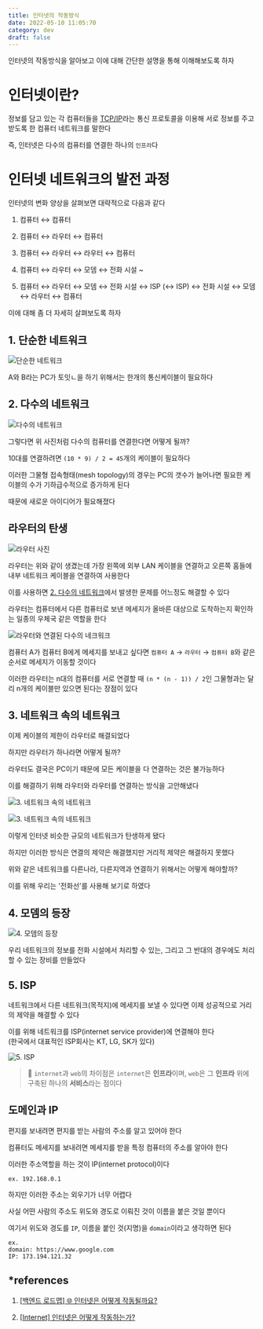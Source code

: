 ```yaml
---
title: 인터넷의 작동방식
date: 2022-05-10 11:05:70
category: dev
draft: false
---
```


인터넷의 작동방식을 알아보고 이에 대해 간단한 설명을 통해 이해해보도록 하자

# 인터넷이란?

정보를 담고 있는 각 컴퓨터들을 [TCP/IP](https://brunch.co.kr/@wangho/6)라는 통신 프로토콜을 이용해 서로 정보를 주고받도록 한 컴퓨터 네트워크를 말한다

즉, 인터넷은 다수의 컴퓨터를 연결한 하나의 `인프라`다

# 인터넷 네트워크의 발전 과정

인터넷의 변화 양상을 살펴보면 대략적으로 다음과 같다

1. 컴퓨터 ↔ 컴퓨터

2. 컴퓨터 ↔ 라우터 ↔ 컴퓨터

3. 컴퓨터 ↔ 라우터 ↔ 라우터 ↔ 컴퓨터

4. 컴퓨터 ↔ 라우터 ↔ 모뎀 ↔ 전화 시설 ~

5. 컴퓨터 ↔ 라우터 ↔ 모뎀 ↔ 전화 시설 ↔ ISP (↔ ISP) ↔ 전화 시설 ↔ 모뎀 ↔ 라우터 ↔ 컴퓨터

이에 대해 좀 더 자세히 살펴보도록 하자

## 1. 단순한 네트워크

![단순한 네트워크](https://raw.githubusercontent.com/Alpaca92/alpaca92.github.io/master/content/blog/dev/images/internet_mechanism_01.jpg)

A와 B라는 PC가 토잇ㄴ을 하기 위해서는 한개의 통신케이블이 필요하다

## 2. 다수의 네트워크

![다수의 네트워크](https://raw.githubusercontent.com/Alpaca92/alpaca92.github.io/master/content/blog/dev/images/internet_mechanism_02.jpg)

그렇다면 위 사진처럼 다수의 컴퓨터를 연결한다면 어떻게 될까?

10대를 연결하려면 `(10 * 9) / 2 = 45`개의 케이블이 필요하다

이러한 그물형 접속형태(mesh topology)의 경우는 PC의 갯수가 늘어나면 필요한 케이블의 수가 기하급수적으로 증가하게 된다

때문에 새로운 아이디어가 필요해졌다

## 라우터의 탄생

![라우터 사진](https://raw.githubusercontent.com/Alpaca92/alpaca92.github.io/master/content/blog/dev/images/internet_mechanism_03.jpg)

라우터는 위와 같이 생겼는데 가장 왼쪽에 외부 LAN 케이블을 연결하고 오른쪽 홈들에 내부 네트워크 케이블을 연결하여 사용한다

이를 사용하면 [2. 다수의 네트워크](https://alpaca92.github.io/dev/인터넷의-작동방식/#2-다수의-네트워크)에서 발생한 문제를 어느정도 해결할 수 있다

라우터는 컴퓨터에서 다른 컴퓨터로 보낸 메세지가 올바른 대상으로 도착하는지 확인하는 일종의 우체국 같은 역할을 한다

![라우터와 연결된 다수의 네크워크](https://raw.githubusercontent.com/Alpaca92/alpaca92.github.io/master/content/blog/dev/images/internet_mechanism_04.jpg)

컴퓨터 A가 컴퓨터 B에게 메세지를 보내고 싶다면 `컴퓨터 A` &rarr; `라우터` &rarr; `컴퓨터 B`와 같은 순서로 메세지가 이동할 것이다

이러한 라우터는 n대의 컴퓨터를 서로 연결할 때 `(n * (n - 1)) / 2`인 그물형과는 달리 n개의 케이블만 있으면 된다는 장점이 있다

## 3. 네트워크 속의 네트워크

이제 케이블의 제한이 라우터로 해결되었다

하지만 라우터가 하나라면 어떻게 될까?

라우터도 결국은 PC이기 때문에 모든 케이블을 다 연결하는 것은 불가능하다

이를 해결하기 위해 라우터와 라우터를 연결하는 방식을 고안해냈다

![3. 네트워크 속의 네트워크](https://raw.githubusercontent.com/Alpaca92/alpaca92.github.io/master/content/blog/dev/images/internet_mechanism_05.jpg)

![3. 네트워크 속의 네트워크](https://raw.githubusercontent.com/Alpaca92/alpaca92.github.io/master/content/blog/dev/images/internet_mechanism_06.jpg)

이렇게 인터넷 비슷한 규모의 네트워크가 탄생하게 됐다

하지만 이러한 방식은 연결의 제약은 해결했지만 거리적 제약은 해결하지 못했다

위와 같은 네트워크를 다른나라, 다른지역과 연결하기 위해서는 어떻게 해야할까?

이를 위해 우리는 '전화선'를 사용해 보기로 하였다

## 4. 모뎀의 등장

![4. 모뎀의 등장](https://raw.githubusercontent.com/Alpaca92/alpaca92.github.io/master/content/blog/dev/images/internet_mechanism_07.jpg)

우리 네트워크의 정보를 전화 시설에서 처리할 수 있는, 그리고 그 반대의 경우에도 처리할 수 있는 장비를 만들었다

## 5. ISP

네트워크에서 다른 네트워크(목적지)에 메세지를 보낼 수 있다면 이제 성공적으로 거리의 제약을 해결할 수 있다

이를 위해 네트워크를 ISP(internet service provider)에 연결해야 한다<br />
(한국에서 대표적인 ISP회사는 KT, LG, SK가 있다)

![5. ISP](https://raw.githubusercontent.com/Alpaca92/alpaca92.github.io/master/content/blog/dev/images/internet_mechanism_08.jpg)

> 📌 `internet`과 `web`의 차이점은 `internet`은 **인프라**이며, `web`은 그 **인프라** 위에 구축된 하나의 **서비스**라는 점이다

## 도메인과 IP

편지를 보내려면 편지를 받는 사람의 주소를 알고 있어야 한다

컴퓨터도 메세지를 보내려면 메세지를 받을 특정 컴퓨터의 주소를 알아야 한다

이러한 주소역할을 하는 것이 IP(internet protocol)이다

```
ex. 192.168.0.1
```

하지만 이러한 주소는 외우기가 너무 어렵다

사실 어떤 사람의 주소도 위도와 경도로 이뤄진 것이 이름을 붙은 것일 뿐이다

여기서 위도와 경도를 `IP`, 이름을 붙인 것(지명)을 `domain`이라고 생각하면 된다

```
ex.
domain: https://www.google.com
IP: 173.194.121.32
```

## \*references

1. [[백엔드 로드맵] 🌐 인터넷은 어떻게 작동될까요?](https://inpa.tistory.com/314#top)

2. [[Internet] 인터넷은 어떻게 작동하는가?](https://velog.io/@exploit017/1.-인터넷은-어떻게-작동하는가)
